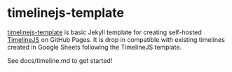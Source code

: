 # timelinejs-template

[timelinejs-template](https://github.com/uidaholib/timelinejs-template) is basic Jekyll template for creating self-hosted [TimelineJS](https://timeline.knightlab.com/) on GitHub Pages.
It is drop in compatible with existing timelines created in Google Sheets following the TimelineJS template.

See docs/timeline.md to get started!
